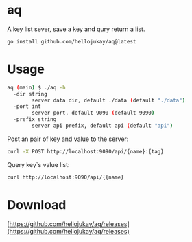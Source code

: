 # aq
A key list sever, save a key and qury return a list.
```bash
go install github.com/hellojukay/aq@latest
```
# Usage
```bash
aq (main) $ ./aq -h
  -dir string
    	server data dir, default ./data (default "./data")
  -port int
    	server port, default 9090 (default 9090)
  -prefix string
    	server api prefix, default api (default "api")
```
Post an pair of key and value to the server:
```bash
curl -X POST http://localhost:9090/api/{name}:{tag}
```
Query key`s value list:
```bash
curl http://localhost:9090/api/{{name}
```

# Download
[https://github.com/hellojukay/aq/releases](https://github.com/hellojukay/aq/releases)
